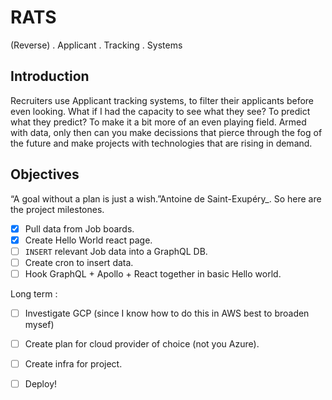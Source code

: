 # RATS
(Reverse) . Applicant . Tracking . Systems

## Introduction
Recruiters use Applicant tracking systems, to filter their applicants before even looking.
What if I had the capacity to see what they see? To predict what they predict? To make it a bit more of an even playing field.
Armed with data, only then can you make decissions that pierce through the fog of the future and make projects with technologies that are rising in demand.

## Objectives 
“A goal without a plan is just a wish.”Antoine de Saint-Exupéry_.
So here are the project milestones.

- [x] Pull data from Job boards.
- [x] Create Hello World react page.
- [ ] `INSERT` relevant Job data into a GraphQL DB.
- [ ] Create cron to insert data.
- [ ] Hook GraphQL + Apollo + React together in basic Hello world.

Long term :
- [ ] Investigate GCP (since I know how to do this in AWS best to broaden mysef)
- [ ] Create plan for cloud provider of choice (not you Azure).
- [ ] Create infra for project.
- [ ] Deploy!

